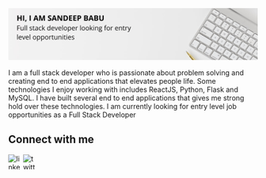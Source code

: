 <img src="https://raw.githubusercontent.com/sandeepbsn/sandeepbsn/master/banner.png" alt="display banner"/>

I am a full stack developer who is passionate about problem solving and creating end to end applications that elevates people life. Some technologies I enjoy working with includes ReactJS, Python, Flask and MySQL. I have built several end to end applications that gives me strong hold over these technologies. I am currently looking for entry level job opportunities as a Full Stack Developer
## Connect with me 
[<img align="left" src="https://img.icons8.com/all/500/linkedin.png" alt="linkedin" width="30px" height="30px"/>](https://www.linkedin.com/in/sandeep-babu/)

[<img align="left" src="https://simpleicon.com/wp-content/uploads/twitter-3.png" alt="twitter" width="30px" height="30px"/>](https://twitter.com/Sandeepbsn)


<!--
**sandeepbsn/sandeepbsn** is a ✨ _special_ ✨ repository because its `README.md` (this file) appears on your GitHub profile.

Here are some ideas to get you started:

- 🔭 I’m currently working on ...
- 🌱 I’m currently learning ...
- 👯 I’m looking to collaborate on ...
- 🤔 I’m looking for help with ...
- 💬 Ask me about ...
- 📫 How to reach me: ...
- 😄 Pronouns: ...
- ⚡ Fun fact: ...
-->
